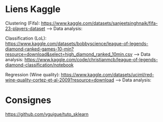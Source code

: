 Liens Kaggle
============
Clustering (Fifa): https://www.kaggle.com/datasets/sanjeetsinghnaik/fifa-23-players-dataset
--> Data analysis:

Classification (LoL): https://www.kaggle.com/datasets/bobbyscience/league-of-legends-diamond-ranked-games-10-min?resource=download&select=high_diamond_ranked_10min.csv
--> Data analysis: https://www.kaggle.com/code/christianmcb/league-of-legends-diamond-classification/notebook

Regression (Wine quality): https://www.kaggle.com/datasets/uciml/red-wine-quality-cortez-et-al-2009?resource=download
--> Data analysis: 

Consignes
=========
https://github.com/vguigue/tuto_sklearn